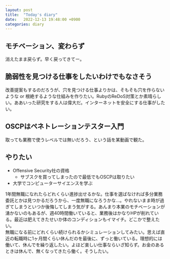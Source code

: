 ```yaml
---
layout: post
title:  "Today's diary"
date:   2022-12-13 19:48:00 +0900
categories: diary
---
```


## モチベーション、変わらず
消えたまま戻らず。早く戻ってきてー。

## 脆弱性を見つける仕事をしたいわけでもなさそう
改善提案もするのだろうが、穴を見つける仕事よりかは、そもそも穴を作らないような or 根絶するような仕組みを作りたい。RubyのReDoS対策とか素晴らしい。ああいった研究をする人は偉大だ。インターネットを安全にする仕事がしたい。

## OSCPはペネトレーションテスター入門
取っても業務で使うレベルでは無いだろう、という話を某動画で観た。

## やりたい
- Offensive Security社の資格
  - サブスクを買ってしまったので最低でもOSCPは取りたい
- 大学でコンピューターサイエンスを学ぶ

1年間無職になれたらどれくらい進捗出せるかな。仕事を選ばなければ多分業務委託とかは見つかるだろうから、一度無職になろうかな...。やれないまま時が過ぎてしまうといつか後悔してしまう気がする。あんまり本業のモチベーションが湧かないのもあるが、週40時間働いていると、業務後はかなりHPが削れている。最近は肥えてきたせいか体のコンディションもイマイチ。どこかで整えたい。  
無職になる前にどれくらい続けられるかシミュレーションしてみたい。思えば直近の転職時に1ヶ月間くらい休んだのを最後に、ずっと働いている。理想的には働いて、休んでを繰り返したい。よほど楽しい仕事ならいざ知らず。お金のあるときは休んで、無くなってきたら働く。そうしたい。
